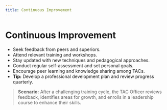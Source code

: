 ```yaml
---
title: Continuous Improvement
---
```


# Continuous Improvement

- Seek feedback from peers and superiors.
- Attend relevant training and workshops.
- Stay updated with new techniques and pedagogical approaches.
- Conduct regular self-assessment and set personal goals.
- Encourage peer learning and knowledge sharing among TACs.
- **Tip:** Develop a professional development plan and review progress quarterly.

> **Scenario:** After a challenging training cycle, the TAC Officer reviews feedback, identifies areas for growth, and enrolls in a leadership course to enhance their skills. 